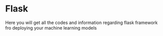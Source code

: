 # Flask
Here you will get all the codes and information regarding flask framework fro deploying your machine learning models
